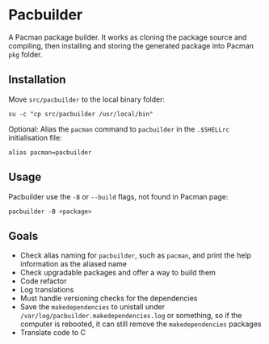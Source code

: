 Pacbuilder
==========

A Pacman package builder.
It works as cloning the package source and compiling,
then installing and storing the generated package into Pacman `pkg` folder.

Installation
------------

Move `src/pacbuilder` to the local binary folder:
```shell
su -c "cp src/pacbuilder /usr/local/bin"
```

Optional: Alias the `pacman` command to `pacbuilder` in the `.$SHELLrc` initialisation file:
```shell
alias pacman=pacbuilder
```

Usage
-----

Pacbuilder use the `-B` or `--build` flags, not found in Pacman page:
```shell
pacbuilder -B <package>
```

Goals
-----

- Check alias naming for `pacbuilder`, such as `pacman`, and print the help information as the aliased name
- Check upgradable packages and offer a way to build them
- Code refactor
- Log translations
- Must handle versioning checks for the dependencies
- Save the `makedependencies` to unistall under `/var/log/pacbuilder.makedependencies.log` or something, so if the computer is rebooted, it can still remove the `makedependencies` packages
- Translate code to C

